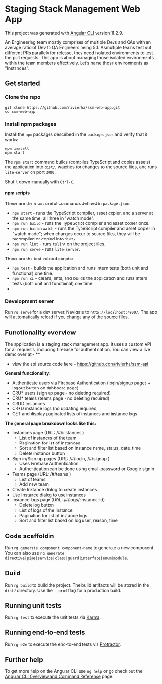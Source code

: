 # Staging Stack Management Web App

This project was generated with [Angular CLI](https://github.com/angular/angular-cli) version 11.2.9.

An Engineering team mostly comprises of multiple Devs and QAs with an average ratio of Dev to QA Engineers being 5:1. Asmultiple teams test out different PRs parallely for release, they need isolated environments to test the pull requests. This app is about managing those isolated environments within the team members effectively. Let’s name those environments as "Instances".

## Get started

### Clone the repo

```shell
git clone https://github.com/rivierha/ssm-web-app.git
cd ssm-web-app
```

### Install npm packages

Install the `npm` packages described in the `package.json` and verify that it works:

```shell
npm install
npm start
```

The `npm start` command builds (compiles TypeScript and copies assets) the application into `dist/`, watches for changes to the source files, and runs `lite-server` on port `3000`.

Shut it down manually with `Ctrl-C`.

#### npm scripts

These are the most useful commands defined in `package.json`:

* `npm start` - runs the TypeScript compiler, asset copier, and a server at the same time, all three in "watch mode".
* `npm run build` - runs the TypeScript compiler and asset copier once.
* `npm run build:watch` - runs the TypeScript compiler and asset copier in "watch mode"; when changes occur to source files, they will be recompiled or copied into `dist/`.
* `npm run lint` - runs `tslint` on the project files.
* `npm run serve` - runs `lite-server`.

These are the test-related scripts:

* `npm test` - builds the application and runs Intern tests (both unit and functional) one time.
* `npm run ci` - cleans, lints, and builds the application and runs Intern tests (both unit and functional) one time.
* 
### Development server

Run `ng serve` for a dev server. Navigate to `http://localhost:4200/`. The app will automatically reload if you change any of the source files.

## Functionality overview

The application is a staging stack management app. It uses a custom API for all requests, including firebase for authentication. You can view a live demo over at - **
- view the api source code here - https://github.com/rivierha/ssm-api


**General functionality:**

- Authenticate users via Firebase Authentication (login/signup pages + logout button on dahboard page)
- CRU* users (sign up page - no deleting required)
- CRU* teams (teams page - no deleting required)
- CRUD instances
- CR*D instance logs (no updating required)
- GET and display paginated lists of instances and instance logs

**The general page breakdown looks like this:**

- Instances page (URL: /#/instances )
    - List of instances of the team
    - Pagination for list of instances
    - Sort and filter list based on instance name, status, date, time 
    - Delete instance button
- Sign in/Sign up pages (URL: /#/login, /#/signup )
    - Uses Firebase Authentication
    - Authentication can be done using email-password or Google signin
- Teams page (URL: /#/teams )
    - List of teams
    - Add new team
- Create Instance dialog to create instances
- Use Instance dialog to use instances
- Instance logs page (URL: /#/logs/:instance-id)
    - Delete log button
    - List of logs of the instance
    - Pagination for list of instance logs
    - Sort and filter list based on log user, reason, time 


## Code scaffoldin

Run `ng generate component component-name` to generate a new component. You can also use `ng generate directive|pipe|service|class|guard|interface|enum|module`.

## Build

Run `ng build` to build the project. The build artifacts will be stored in the `dist/` directory. Use the `--prod` flag for a production build.

## Running unit tests

Run `ng test` to execute the unit tests via [Karma](https://karma-runner.github.io).

## Running end-to-end tests

Run `ng e2e` to execute the end-to-end tests via [Protractor](http://www.protractortest.org/).

## Further help

To get more help on the Angular CLI use `ng help` or go check out the [Angular CLI Overview and Command Reference](https://angular.io/cli) page.
